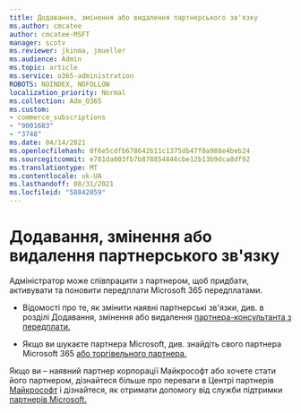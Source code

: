 ```yaml
---
title: Додавання, змінення або видалення партнерського зв'язку
ms.author: cmcatee
author: cmcatee-MSFT
manager: scotv
ms.reviewer: jkinma, jmueller
ms.audience: Admin
ms.topic: article
ms.service: o365-administration
ROBOTS: NOINDEX, NOFOLLOW
localization_priority: Normal
ms.collection: Adm_O365
ms.custom:
- commerce_subscriptions
- "9001683"
- "3748"
ms.date: 04/14/2021
ms.openlocfilehash: 0f6e5cdfb678642b11c1375db47f0a988e4beb24
ms.sourcegitcommit: e781da003fb7b878854846cbe12b13b9dca8df92
ms.translationtype: MT
ms.contentlocale: uk-UA
ms.lasthandoff: 08/31/2021
ms.locfileid: "58842859"
---
```

# <a name="add-change-or-remove-a-partner-relationship"></a>Додавання, змінення або видалення партнерського зв'язку

Адміністратор може співпрацити з партнером, щоб придбати, активувати та поновити передплати Microsoft 365 передплатами. 

- Відомості про те, як змінити наявні партнерські зв'язки, див. в розділі Додавання, змінення або видалення [партнера-консультанта з передплати.](https://docs.microsoft.com/microsoft-365/admin/misc/add-partner)

- Якщо ви шукаєте партнера Microsoft, див. знайдіть свого партнера Microsoft 365 [або торгівельного партнера.](https://docs.microsoft.com/microsoft-365/admin/manage/find-your-partner-or-reseller)

Якщо ви – наявний партнер корпорації Майкрософт або хочете стати його партнером, дізнайтеся більше про переваги в Центрі партнерів [Майкрософт](https://support.microsoft.com/help/4499930/partner-center-overview) і дізнайтеся, як отримати допомогу від служби підтримки [партнерів Microsoft.](https://aka.ms/partnersupport)
